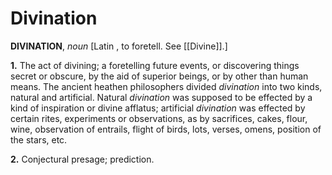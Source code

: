 # Divination

**DIVINATION**, _noun_ \[Latin , to foretell. See [[Divine]].\]

**1.** The act of divining; a foretelling future events, or discovering things secret or obscure, by the aid of superior beings, or by other than human means. The ancient heathen philosophers divided _divination_ into two kinds, natural and artificial. Natural _divination_ was supposed to be effected by a kind of inspiration or divine afflatus; artificial _divination_ was effected by certain rites, experiments or observations, as by sacrifices, cakes, flour, wine, observation of entrails, flight of birds, lots, verses, omens, position of the stars, etc.

**2.** Conjectural presage; prediction.